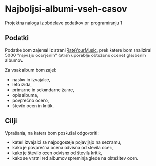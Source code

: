 # Najboljsi-albumi-vseh-casov
Projektna naloga iz obdelave podatkov pri programiranju 1

## Podatki
Podatke bom zajemal iz strani [RateYourMusic](https://rateyourmusic.com/charts/top/album/all-time/), prek katere bom analiziral 
5000 "najvišje ocenjenih" (stran uporablja obtežene ocene) glasbenih albumov.

Za vsak album bom zajel:
* naslov in izvajalce,
* leto izida,
* primarne in sekundarne žanre,
* opis albuma,
* povprečno oceno,
* število ocen in kritik.

## Cilji
Vprašanja, na katera bom poskušal odgovoriti:
* kateri izvajalci se najpogosteje pojavljajo na seznamu,
* kako je povprečna ocena odvisna od števila ocen,
* kako je število ocen odvisno od števila kritik,
* kako se vrstni red albumov spreminja glede na obtežitev ocen.
